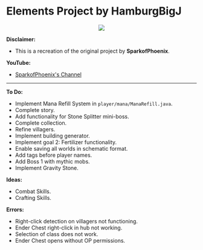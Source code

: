 # Elements Project by HamburgBigJ

<p align="center">
    <a href="https://www.codefactor.io/repository/github/hamburgbigj/elements/overview/master" alt="CodeFactor Score">
        <img src="https://www.codefactor.io/repository/github/hamburgbigj/elements/badge/master"/>
    </a>
</p>

**Disclaimer:**
- This is a recreation of the original project by **SparkofPhoenix**.

**YouTube:**
- [SparkofPhoenix's Channel](https://www.youtube.com/@SparkofPhoenix)

---

**To Do:**
- Implement Mana Refill System in `player/mana/ManaRefill.java`.
- Complete story.
- Add functionality for Stone Splitter mini-boss.
- Complete collection.
- Refine villagers.
- Implement building generator.
- Implement goal 2: Fertilizer functionality.
- Enable saving all worlds in schematic format.
- Add tags before player names.
- Add Boss 1 with mythic mobs.
- Implement Gravity Stone.

**Ideas:**
- Combat Skills.
- Crafting Skills.

**Errors:**
- Right-click detection on villagers not functioning.
- Ender Chest right-click in hub not working.
- Selection of class does not work.
- Ender Chest opens without OP permissions.
